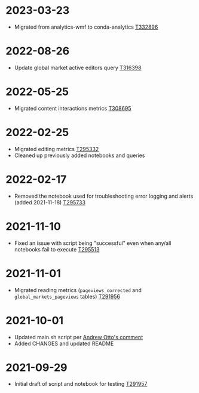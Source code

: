 # 2023-03-23

- Migrated from analytics-wmf to conda-analytics [T332896](https://phabricator.wikimedia.org/T332896)

# 2022-08-26

- Update global market active editors query [T316398](https://phabricator.wikimedia.org/T316398)

# 2022-05-25

- Migrated content interactions metrics [T308695](https://phabricator.wikimedia.org/T308695)

# 2022-02-25

- Migrated editing metrics [T295332](https://phabricator.wikimedia.org/T295332)
- Cleaned up previously added notebooks and queries

# 2022-02-17

- Removed the notebook used for troubleshooting error logging and alerts (added 2021-11-18) [T295733](https://phabricator.wikimedia.org/T295733)

# 2021-11-10

- Fixed an issue with script being "successful" even when any/all notebooks fail to execute [T295513](https://phabricator.wikimedia.org/T295513)

# 2021-11-01

- Migrated reading metrics (`pageviews_corrected` and `global_markets_pageviews` tables) [T291956](https://phabricator.wikimedia.org/T291956)

# 2021-10-01

- Updated main.sh script per [Andrew Otto's comment](https://gerrit.wikimedia.org/r/c/analytics/wmf-product/jobs/+/724469/comment/3337256d_31a2ba05/)
- Added CHANGES and updated README

# 2021-09-29

- Initial draft of script and notebook for testing [T291957](https://phabricator.wikimedia.org/T291957)
